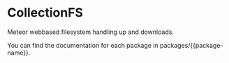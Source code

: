 CollectionFS
============

Meteor webbased filesystem handling up and downloads.

You can find the documentation for each package in packages/{{package-name}}.
